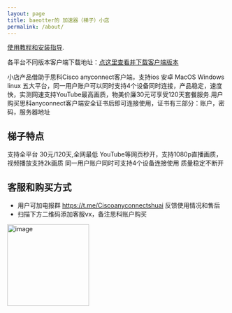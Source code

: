 ```yaml
---
layout: page
title: baeotter的 加速器（梯子）小店
permalink: /about/
---
```


[使用教程和安装指导](https://baeashuai.github.io/anyconnect-guide/). 

各平台不同版本客户端下载地址：[点这里查看并下载客户端版本](https://baeashuai.github.io/download/)

小店产品借助于思科Cisco anyconnect客户端，支持ios 安卓 MacOS Windows linux 五大平台，同一用户账户可以同时支持4个设备同时连接，产品稳定，速度快，实测网速支持YouTube最高画质，物美价廉30元可享受120天套餐服务.用户购买思科anyconnect客户端安全证书后即可连接使用，证书有三部分：账户，密码，服务器地址

## 梯子特点
支持全平台
30元/120天,全网最低
YouTube等网页秒开，支持1080p直播画质，视频播放支持2k画质
同一用户账户同时可支持4个设备连接使用
质量稳定不断开

## 客服和购买方式

- 用户可加电报群 https://t.me/Ciscoanyconnectshuai 反馈使用情况和售后 
- 扫描下方二维码添加客服vx，备注思科账户购买

<img width="187" alt="image" src="https://user-images.githubusercontent.com/107782600/195128746-d2d60f66-479d-455e-9c49-9f00d92bbc24.png">


